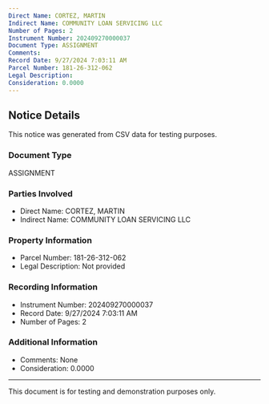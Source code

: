 ```yaml
---
Direct Name: CORTEZ, MARTIN
Indirect Name: COMMUNITY LOAN SERVICING LLC
Number of Pages: 2
Instrument Number: 202409270000037
Document Type: ASSIGNMENT
Comments: 
Record Date: 9/27/2024 7:03:11 AM
Parcel Number: 181-26-312-062
Legal Description: 
Consideration: 0.0000
---
```


## Notice Details

This notice was generated from CSV data for testing purposes.

### Document Type
ASSIGNMENT

### Parties Involved
- Direct Name: CORTEZ, MARTIN
- Indirect Name: COMMUNITY LOAN SERVICING LLC

### Property Information
- Parcel Number: 181-26-312-062
- Legal Description: Not provided

### Recording Information
- Instrument Number: 202409270000037
- Record Date: 9/27/2024 7:03:11 AM
- Number of Pages: 2

### Additional Information
- Comments: None
- Consideration: 0.0000

---

This document is for testing and demonstration purposes only.
